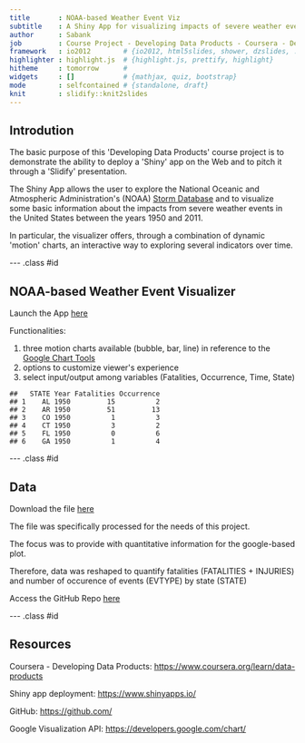 ```yaml
---
title       : NOAA-based Weather Event Viz
subtitle    : A Shiny App for visualizing impacts of severe weather events
author      : Sabank
job         : Course Project - Developing Data Products - Coursera - Dec 27, 2015
framework   : io2012        # {io2012, html5slides, shower, dzslides, ...}
highlighter : highlight.js  # {highlight.js, prettify, highlight}
hitheme     : tomorrow      # 
widgets     : []            # {mathjax, quiz, bootstrap}
mode        : selfcontained # {standalone, draft}
knit        : slidify::knit2slides
---
```


## Introdution

The basic purpose of this 'Developing Data Products' course project is to demonstrate the ability to deploy a 'Shiny' app on the Web and to pitch it through a 'Slidify' presentation.

The Shiny App allows the user to explore the National Oceanic and Atmospheric Administration's (NOAA) [Storm Database](https://www.ncdc.noaa.gov/stormevents/) and to visualize some basic information about the impacts from severe weather events in the United States between the years 1950 and 2011.

In particular, the visualizer offers, through a combination of dynamic 'motion' charts, an interactive way to exploring several indicators over time.

--- .class #id 

## NOAA-based Weather Event Visualizer

Launch the App [here](https://sabank.shinyapps.io/DevelopingDataProducts)

Functionalities:

1. three motion charts available (bubble, bar, line) in reference to the [Google Chart Tools](https://developers.google.com/chart/terms)
2. options to customize viewer's experience
3. select input/output among variables (Fatalities, Occurrence, Time, State)

```
##   STATE Year Fatalities Occurrence
## 1    AL 1950         15          2
## 2    AR 1950         51         13
## 3    CO 1950          1          3
## 4    CT 1950          3          2
## 5    FL 1950          0          6
## 6    GA 1950          1          4
```

--- .class #id

## Data

Download the file [here](https://d396qusza40orc.cloudfront.net/repdata%2Fdata%2FStormData.csv.bz2)

The file was specifically processed for the needs of this project.

The focus was to provide with quantitative information for the google-based plot.

Therefore, data was reshaped to quantify fatalities (FATALITIES + INJURIES) and number of occurence of events (EVTYPE) by state (STATE)

Access the GitHub Repo [here](https://github.com/sabank/DevelopingDataProducts.git)

--- .class #id

## Resources

Coursera - Developing Data Products:
https://www.coursera.org/learn/data-products

Shiny app deployment:
https://www.shinyapps.io/ 

GitHub:
https://github.com/

Google Visualization API:
https://developers.google.com/chart/
